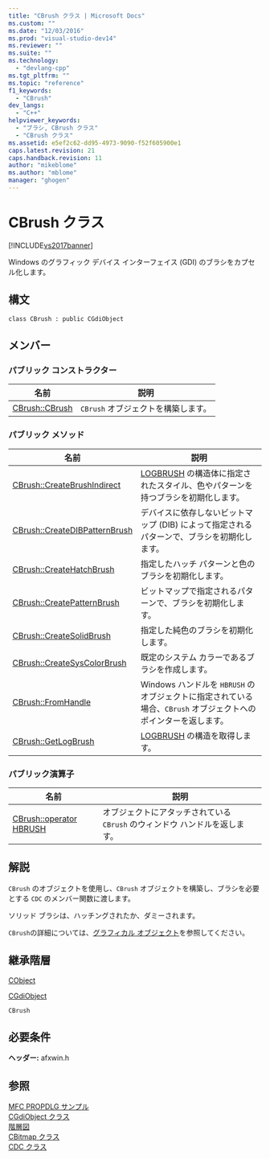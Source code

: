 ```yaml
---
title: "CBrush クラス | Microsoft Docs"
ms.custom: ""
ms.date: "12/03/2016"
ms.prod: "visual-studio-dev14"
ms.reviewer: ""
ms.suite: ""
ms.technology: 
  - "devlang-cpp"
ms.tgt_pltfrm: ""
ms.topic: "reference"
f1_keywords: 
  - "CBrush"
dev_langs: 
  - "C++"
helpviewer_keywords: 
  - "ブラシ, CBrush クラス"
  - "CBrush クラス"
ms.assetid: e5ef2c62-dd95-4973-9090-f52f605900e1
caps.latest.revision: 21
caps.handback.revision: 11
author: "mikeblome"
ms.author: "mblome"
manager: "ghogen"
---
```

# CBrush クラス
[!INCLUDE[vs2017banner](../../assembler/inline/includes/vs2017banner.md)]

Windows のグラフィック デバイス インターフェイス \(GDI\) のブラシをカプセル化します。  
  
## 構文  
  
```  
class CBrush : public CGdiObject  
```  
  
## メンバー  
  
### パブリック コンストラクター  
  
|名前|説明|  
|--------|--------|  
|[CBrush::CBrush](../Topic/CBrush::CBrush.md)|`CBrush` オブジェクトを構築します。|  
  
### パブリック メソッド  
  
|名前|説明|  
|--------|--------|  
|[CBrush::CreateBrushIndirect](../Topic/CBrush::CreateBrushIndirect.md)|[LOGBRUSH](http://msdn.microsoft.com/library/windows/desktop/dd145035) の構造体に指定されたスタイル、色やパターンを持つブラシを初期化します。|  
|[CBrush::CreateDIBPatternBrush](../Topic/CBrush::CreateDIBPatternBrush.md)|デバイスに依存しないビットマップ \(DIB\) によって指定されるパターンで、ブラシを初期化します。|  
|[CBrush::CreateHatchBrush](../Topic/CBrush::CreateHatchBrush.md)|指定したハッチ パターンと色のブラシを初期化します。|  
|[CBrush::CreatePatternBrush](../Topic/CBrush::CreatePatternBrush.md)|ビットマップで指定されるパターンで、ブラシを初期化します。|  
|[CBrush::CreateSolidBrush](../Topic/CBrush::CreateSolidBrush.md)|指定した純色のブラシを初期化します。|  
|[CBrush::CreateSysColorBrush](../Topic/CBrush::CreateSysColorBrush.md)|既定のシステム カラーであるブラシを作成します。|  
|[CBrush::FromHandle](../Topic/CBrush::FromHandle.md)|Windows ハンドルを `HBRUSH` のオブジェクトに指定されている場合、`CBrush` オブジェクトへのポインターを返します。|  
|[CBrush::GetLogBrush](../Topic/CBrush::GetLogBrush.md)|[LOGBRUSH](http://msdn.microsoft.com/library/windows/desktop/dd145035) の構造を取得します。|  
  
### パブリック演算子  
  
|名前|説明|  
|--------|--------|  
|[CBrush::operator HBRUSH](../Topic/CBrush::operator%20HBRUSH.md)|オブジェクトにアタッチされている `CBrush` のウィンドウ ハンドルを返します。|  
  
## 解説  
 `CBrush` のオブジェクトを使用し、`CBrush` オブジェクトを構築し、ブラシを必要とする `CDC` のメンバー関数に渡します。  
  
 ソリッド ブラシは、ハッチングされたか、ダミーされます。  
  
 `CBrush`の詳細については、[グラフィカル オブジェクト](../../mfc/graphic-objects.md)を参照してください。  
  
## 継承階層  
 [CObject](../Topic/CObject%20Class.md)  
  
 [CGdiObject](../../mfc/reference/cgdiobject-class.md)  
  
 `CBrush`  
  
## 必要条件  
 **ヘッダー:** afxwin.h  
  
## 参照  
 [MFC PROPDLG サンプル](../../top/visual-cpp-samples.md)   
 [CGdiObject クラス](../../mfc/reference/cgdiobject-class.md)   
 [階層図](../../mfc/hierarchy-chart.md)   
 [CBitmap クラス](../../mfc/reference/cbitmap-class.md)   
 [CDC クラス](../Topic/CDC%20Class.md)